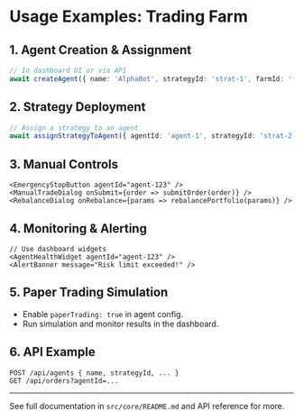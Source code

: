 # Usage Examples: Trading Farm

## 1. Agent Creation & Assignment
```ts
// In dashboard UI or via API
await createAgent({ name: 'AlphaBot', strategyId: 'strat-1', farmId: 'farm-1' });
```

## 2. Strategy Deployment
```ts
// Assign a strategy to an agent
await assignStrategyToAgent({ agentId: 'agent-1', strategyId: 'strat-2' });
```

## 3. Manual Controls
```tsx
<EmergencyStopButton agentId="agent-123" />
<ManualTradeDialog onSubmit={order => submitOrder(order)} />
<RebalanceDialog onRebalance={params => rebalancePortfolio(params)} />
```

## 4. Monitoring & Alerting
```tsx
// Use dashboard widgets
<AgentHealthWidget agentId="agent-123" />
<AlertBanner message="Risk limit exceeded!" />
```

## 5. Paper Trading Simulation
- Enable `paperTrading: true` in agent config.
- Run simulation and monitor results in the dashboard.

## 6. API Example
```http
POST /api/agents { name, strategyId, ... }
GET /api/orders?agentId=...
```

---
See full documentation in `src/core/README.md` and API reference for more.
